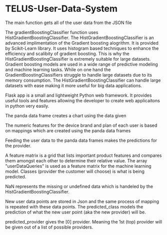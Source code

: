 # TELUS-User-Data-System

The main function gets all  of the user data from the JSON file

The gradientBoostingClassifier function uses HistGradientBoostingClassifier. The HistGradientBoostingClassifier is an advanced implimentation of the Gradient boosting alogrithm. It is provided by Scikit-Learn library. It uses histogram based techniques to enhance the efficiency and scalibity of gradient boosting. This is why the HistGradientBoostingClassifier is extremely suitable for large datasets. Gradient boosting models are used in a wide range of predictive modeling and machine learning tasks. While on one hand the GradientBoostingClassifiers struggle to handle large datasets due to its memory consumption. The HistGradientBoostingClassifier can handle large datasets with ease making it more useful for big data applications.

Flask app is a small and lightweight Python web framework. It provides useful tools and features allowing the developer to create web applicaitons in python very easily.  

The panda data frame creates a chart using the data given

The numeric features for the device brand and plan of each user is based on mappings which are created using the panda data frames

Feeding the user data to the panda data frames makes the predictions for the provider.

A feature matrix is a grid that lists important product features and compares them amongst each other to determine their relative value. The array "userDataQueries" is used as a feature matrix for the machine learning model. Classes (provider the customer will choose) is what is being predicted.

NaN represents the missing or undefined data which is handeled by the HistGradientBoostingClassifier.

New user data points are stored in Json and the same process of mapping is repeated with these data points. The predicted_class models the prediction of what the new user point (aka the new provider) will be. 

predicted_provider gives the [0] provider. Meaning the 1st (top) provider will be given out of a list of possible providers.
